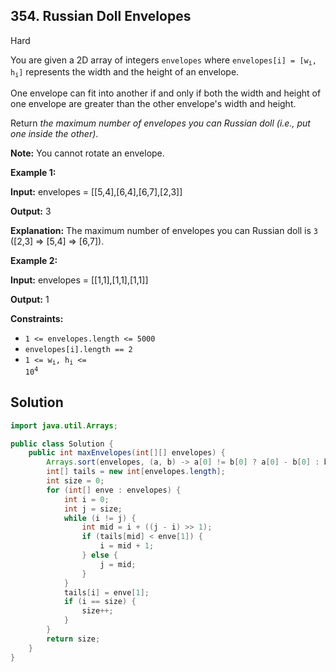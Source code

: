## 354\. Russian Doll Envelopes

Hard

You are given a 2D array of integers `envelopes` where <code>envelopes[i] = [w<sub>i</sub>, h<sub>i</sub>]</code> represents the width and the height of an envelope.

One envelope can fit into another if and only if both the width and height of one envelope are greater than the other envelope's width and height.

Return _the maximum number of envelopes you can Russian doll (i.e., put one inside the other)_.

**Note:** You cannot rotate an envelope.

**Example 1:**

**Input:** envelopes = [[5,4],[6,4],[6,7],[2,3]]

**Output:** 3

**Explanation:** The maximum number of envelopes you can Russian doll is `3` ([2,3] => [5,4] => [6,7]).

**Example 2:**

**Input:** envelopes = [[1,1],[1,1],[1,1]]

**Output:** 1

**Constraints:**

*   `1 <= envelopes.length <= 5000`
*   `envelopes[i].length == 2`
*   <code>1 <= w<sub>i</sub>, h<sub>i</sub> <= 10<sup>4</sup></code>

## Solution

```java
import java.util.Arrays;

public class Solution {
    public int maxEnvelopes(int[][] envelopes) {
        Arrays.sort(envelopes, (a, b) -> a[0] != b[0] ? a[0] - b[0] : b[1] - a[1]);
        int[] tails = new int[envelopes.length];
        int size = 0;
        for (int[] enve : envelopes) {
            int i = 0;
            int j = size;
            while (i != j) {
                int mid = i + ((j - i) >> 1);
                if (tails[mid] < enve[1]) {
                    i = mid + 1;
                } else {
                    j = mid;
                }
            }
            tails[i] = enve[1];
            if (i == size) {
                size++;
            }
        }
        return size;
    }
}
```